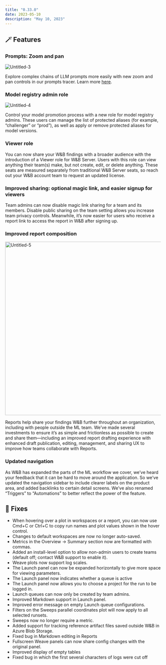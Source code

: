 ```yaml
---
title: "0.33.0"
date: 2023-05-10
description: "May 10, 2023"
---
```


## 🪄 Features

### Prompts: Zoom and pan

![Untitled-3](https://github.com/wandb/server/assets/97066933/c6580dff-f003-4767-86f2-ad26d40108fb)


Explore complex chains of LLM prompts more easily with new zoom and pan controls in our prompts tracer.   Learn more [here](https://docs.wandb.ai/guides/prompts#trace-timeline).

### Model registry admin role

![Untitled-4](https://github.com/wandb/server/assets/97066933/b0fc6389-b8a6-437a-91a3-a991e69bca0d)


Control your model promotion process with a new role for model registry admins.   These users can manage the list of protected aliases (for example, “challenger” or “prod”), as well as apply or remove protected aliases for model versions.

### Viewer role

You can now share your W&B findings with a broader audience with the introduction of a Viewer role for W&B Server.  Users with this role can view anything their team(s) make, but not create, edit, or delete anything.   These seats are measured separately from traditional W&B Server seats, so reach out your W&B account team to request an updated license.

### Improved sharing: optional magic link, and easier signup for viewers

Team admins can now disable magic link sharing for a team and its members.  Disable public sharing on the team setting allows you increase team privacy controls.  Meanwhile, it’s now easier for users who receive a report link to access the report in W&B after signing up.

### Improved report composition

<img width="561" alt="Untitled-5" src="https://github.com/wandb/server/assets/97066933/c2858fd5-d2f6-47e3-9e93-f8d048df4f59">


Reports help share your findings W&B further throughout an organization, including with people outside the ML team. We’ve made several investments to ensure it’s as simple and frictionless as possible to create and share them—including an improved report drafting experience with enhanced draft publication, editing, management, and sharing UX to improve how teams collaborate with Reports. 

### Updated navigation

As W&B has expanded the parts of the ML workflow we cover, we’ve heard your feedback that it can be hard to move around the application.   So we’ve updated the navigation sidebar to include clearer labels on the product area, and added backlinks to certain detail screens.   We’ve also renamed “Triggers” to “Automations” to better reflect the power of the feature.

## 🔨 Fixes

- When hovering over a plot in workspaces or a report, you can now use Cmd+C or Ctrl+C to copy run names and plot values shown in the hover control.
- Changes to default workspaces are now no longer auto-saved.
- Metrics in the Overview → Summary section now are formatted with commas.
- Added an install-level option to allow non-admin users to create teams (default off; contact W&B support to enable it).
- Weave plots now support log scales.
- The Launch panel can now be expanded horizontally to give more space for viewing parameters.
- The Launch panel now indicates whether a queue is active
- The Launch panel now allows you to choose a project for the run to be logged in.
- Launch queues can now only be created by team admins.
- Improved Markdown support in Launch panel.
- Improved error message on empty Launch queue configurations.
- Filters on the Sweeps parallel coordinates plot will now apply to all selected runsets.
- Sweeps now no longer require a metric.
- Added support for tracking reference artifact files saved outside W&B in Azure Blob Storage.
- Fixed bug in Markdown editing in Reports
- Fullscreen Weave panels can now share config changes with the original panel.
- Improved display of empty tables
- Fixed bug in which the first several characters of logs were cut off
